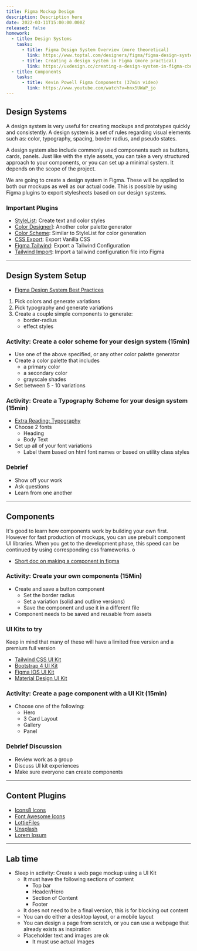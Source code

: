 ```yaml
---
title: Figma Mockup Design
description: Description here
date: 2022-03-11T15:00:00.000Z
released: false
homework:
  - title: Design Systems
    tasks:
      - title: Figma Design System Overview (more theoretical)
        link: https://www.toptal.com/designers/figma/figma-design-system
      - title: Creating a design system in Figma (more practical)
        link: https://uxdesign.cc/creating-a-design-system-in-figma-cbd01b0d2424
  - title: Components
    tasks:
      - title: Kevin Powell Figma Components (37min video)
        link: https://www.youtube.com/watch?v=hnx5UWaP_jo
---
```


## Design Systems

A design system is very useful for creating mockups and prototypes quickly and consistently. A design system is a set of rules regarding visual elements such as: color, typography, spacing, border radius, and pseudo states.

A design system also include commonly used components such as buttons, cards, panels. Just like with the style assets, you can take a very structured approach to your components, or you can set up a minimal system. It depends on the scope of the project.

We are going to create a design system in Figma. These will be applied to both our mockups as well as our actual code. This is possible by using Figma plugins to export stylesheets based on our design systems.

### Important Plugins

- [StyleList](https://www.figma.com/community/plugin/927255248672920500/StyleList-%E2%80%93-text-and-color-styles): Create text and color styles
- [Color Designer](https://www.figma.com/community/plugin/739475857305927370/Color-Designer)]: Another color palette generator
- [Color Scheme](https://www.figma.com/community/plugin/815841134222084922/Color-Scheme): Similar to StyleList for color generation
- [CSS Export](https://designcode.io/figma-handbook-exporting-css-codes): Export Vanilla CSS
- [Figma Tailwind](https://www.figma.com/community/plugin/785619431629077634/Figma-Tailwindcss): Export a Tailwind Configuration
- [Tailwind Import](https://www.figma.com/community/plugin/738806869514947558/Tailwind-CSS): Import a tailwind configuration file into Figma

---

## Design System Setup

- [Figma Design System Best Practices](https://www.figma.com/best-practices/components-styles-and-shared-libraries/)

1. Pick colors and generate variations
2. Pick typography and generate variations
3. Create a couple simple components to generate:
   - border-radius
   - effect styles

### Activity: Create a color scheme for your design system (15min)

- Use one of the above specified, or any other color palette generator
- Create a color palette that includes
  - a primary color
  - a secondary color
  - grayscale shades
- Set between 5 - 10 variations

### Activity: Create a Typography Scheme for your design system (15min)

- [Extra Reading: Typography](https://www.figma.com/resources/learn-design/typography/)
- Choose 2 fonts
  - Heading
  - Body Text
- Set up all of your font variations
  - Label them based on html font names or based on utility class styles

### Debrief

- Show off your work
- Ask questions
- Learn from one another

---

## Components

It's good to learn how components work by building your own first. However for fast production of mockups, you can use prebuilt component UI libraries. When you get to the development phase, this speed can be continued by using corresponding css frameworks.
o

- [Short doc on making a component in figma](https://help.figma.com/hc/en-us/articles/360038663154)

### Activity: Create your own components (15Min)

- Create and save a button component
  - Set the border radius
  - Set a variation (solid and outline versions)
  - Save the component and use it in a different file
- Component needs to be saved and reusable from assets

### UI Kits to try

Keep in mind that many of these will have a limited free version and a premium full version

- [Tailwind CSS UI Kit](https://www.figma.com/community/file/768809027799962739)
- [Bootstrap 4 UI Kit](https://www.figma.com/community/file/832800692655327277)
- [Figma IOS UI Kit](https://www.figma.com/community/file/809487622678629513)
- [Material Design UI Kit](https://www.figma.com/community/file/880534892514982400)

### Activity: Create a page component with a UI Kit (15min)

- Choose one of the following:
  - Hero
  - 3 Card Layout
  - Gallery
  - Panel

### Debrief Discussion

- Review work as a group
- Discuss UI kit experiences
- Make sure everyone can create components

---

## Content Plugins

- [Icons8 Icons](https://www.figma.com/community/plugin/791103617505812222/Icons8-Free-Icons)
- [Font Awesome Icons](https://www.figma.com/community/plugin/774202616885508874/Font-Awesome-Icons)
- [LottieFiles](https://www.figma.com/community/plugin/809860933081065308/LottieFiles)
- [Unsplash](https://www.figma.com/community/plugin/738454987945972471/Unsplash)
- [Lorem Ipsum](https://www.figma.com/community/plugin/736000994034548392/Lorem-ipsum)

---

## Lab time

- Sleep in activity: Create a web page mockup using a UI Kit
  - It must have the following sections of content
    - Top bar
    - Header/Hero
    - Section of Content
    - Footer
  - It does not need to be a final version, this is for blocking out content
  - You can do either a desktop layout, or a mobile layout
  - You can design a page from scratch, or you can use a webpage that already exists as inspiration
  - Placeholder text and images are ok
    - It must use actual Images

